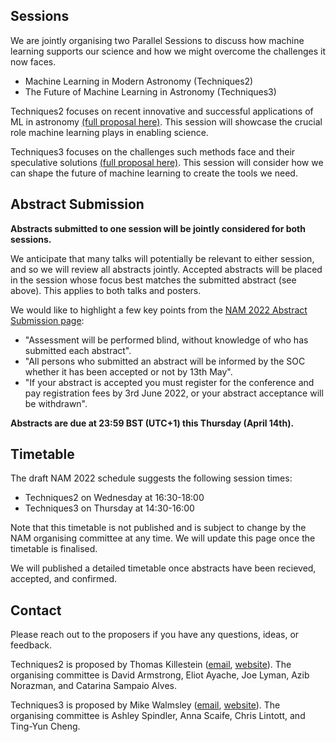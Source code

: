 ## Sessions

We are jointly organising two Parallel Sessions to discuss how machine learning supports our science and how we might overcome the challenges it now faces.

- Machine Learning in Modern Astronomy (Techniques2)
- The Future of Machine Learning in Astronomy (Techniques3)

Techniques2 focuses on recent innovative and successful applications of ML in astronomy [(full proposal here)](https://nam2022.org/science/parallel-sessions/details/2/170). This session will showcase the crucial role machine learning plays in enabling science.

Techniques3 focuses on the challenges such methods face and their speculative solutions [(full proposal here)](https://nam2022.org/science/parallel-sessions/details/2/171). This session will consider how we can shape the future of machine learning to create the tools we need. 

## Abstract Submission


**Abstracts submitted to one session will be jointly considered for both sessions.**

We anticipate that many talks will potentially be relevant to either session, and so we will review all abstracts jointly.
Accepted abstracts will be placed in the session whose focus best matches the submitted abstract (see above).
This applies to both talks and posters.

We would like to highlight a few key points from the [NAM 2022 Abstract Submission page](https://nam2022.org/science/abstract-submission):

- "Assessment will be performed blind, without knowledge of who has submitted each abstract".
- "All persons who submitted an abstract will be informed by the SOC whether it has been accepted or not by 13th May".
- "If your abstract is accepted you must register for the conference and pay registration fees by 3rd June 2022, or your abstract acceptance will be withdrawn".

**Abstracts are due at 23:59 BST (UTC+1) this Thursday (April 14th).**

## Timetable

The draft NAM 2022 schedule suggests the following session times:

- Techniques2 on Wednesday at 16:30-18:00
- Techniques3 on Thursday at 14:30-16:00


Note that this timetable is not published and is subject to change by the NAM organising committee at any time. We will update this page once the timetable is finalised.

We will published a detailed timetable once abstracts have been recieved, accepted, and confirmed.


## Contact

Please reach out to the proposers if you have any questions, ideas, or feedback.

Techniques2 is proposed by Thomas Killestein ([email](emailto:t.killestein@warwick.ac.uk), [website](https://warwick.ac.uk/fac/sci/physics/research/astro/people/thomaskillestein)). The organising committee is David Armstrong, Eliot Ayache, Joe Lyman, Azib Norazman, and Catarina Sampaio Alves.

Techniques3 is proposed by Mike Walmsley ([email](emailto:michael.walmsley@manchester.ac.uk), [website](https://walmsley.dev/)). The organising committee is Ashley Spindler, Anna Scaife, Chris Lintott, and Ting-Yun Cheng.

